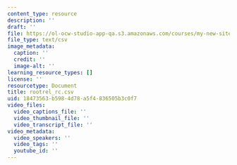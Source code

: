 ```yaml
---
content_type: resource
description: ''
draft: ''
file: https://ol-ocw-studio-app-qa.s3.amazonaws.com/courses/my-new-site/rootrel_rc.csv
file_type: text/csv
image_metadata:
  caption: ''
  credit: ''
  image-alt: ''
learning_resource_types: []
license: ''
resourcetype: Document
title: rootrel_rc.csv
uid: 18473563-b598-4d78-a5f4-836505b3c0f7
video_files:
  video_captions_file: ''
  video_thumbnail_file: ''
  video_transcript_file: ''
video_metadata:
  video_speakers: ''
  video_tags: ''
  youtube_id: ''
---
```

